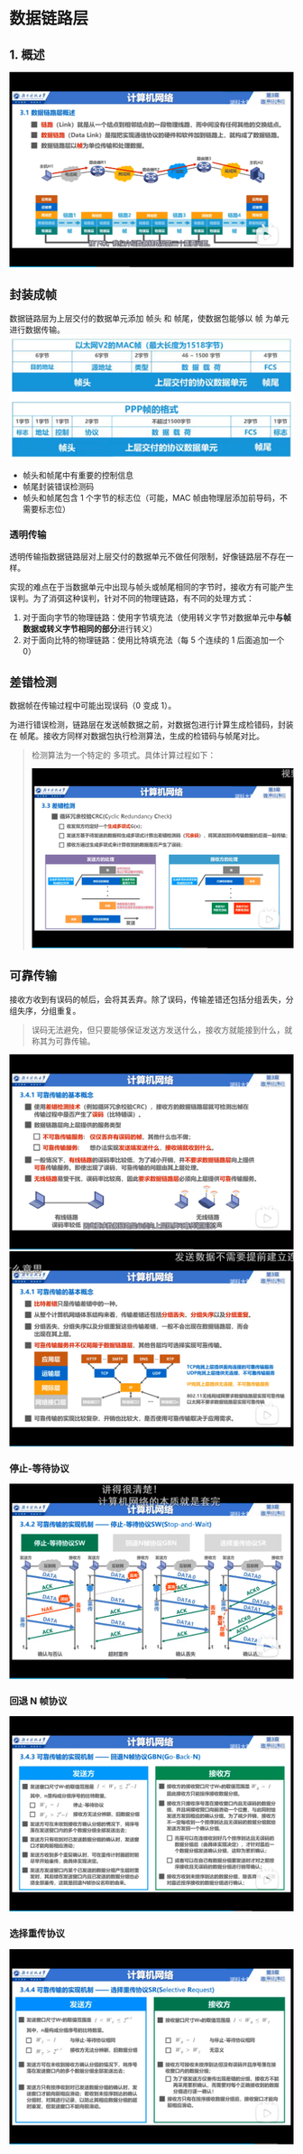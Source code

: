 # 数据链路层

## 1. 概述
![](./imgs/数据链路层.png)

## 封装成帧
数据链路层为上层交付的数据单元添加 帧头 和 帧尾，使数据包能够以 帧 为单元进行数据传输。
![](./imgs/封装成帧.png)

- 帧头和帧尾中有重要的控制信息
- 帧尾封装错误检测码
- 帧头和帧尾包含 1 个字节的标志位（可能，MAC 帧由物理层添加前导码，不需要标志位）

### 透明传输
透明传输指数据链路层对上层交付的数据单元不做任何限制，好像链路层不存在一样。

实现的难点在于当数据单元中出现与帧头或帧尾相同的字节时，接收方有可能产生误判。为了消弭这种误判，针对不同的物理链路，有不同的处理方式：
1. 对于面向字节的物理链路：使用字节填充法（使用转义字节对数据单元中**与帧数据或转义字节相同的部分**进行转义）
2. 对于面向比特的物理链路：使用比特填充法（每 5 个连续的 1 后面追加一个 0）

## 差错检测
数据帧在传输过程中可能出现误码（0 变成 1）。

为进行错误检测，链路层在发送帧数据之前，对数据包进行计算生成检错码，封装在 帧尾。接收方同样对数据包执行检测算法，生成的检错码与帧尾对比。

> 检测算法为一个特定的 多项式。具体计算过程如下：
> 
> ![](./imgs/差错检测算法.png)
## 可靠传输
接收方收到有误码的帧后，会将其丢弃。除了误码，传输差错还包括分组丢失，分组失序，分组重复。

> 误码无法避免，但只要能够保证发送方发送什么，接收方就能接到什么，就称其为可靠传输。

![](./imgs/可靠传输.png)
![](./imgs/可靠传输-基本概念.png)

### 停止-等待协议
![](./imgs/停止-等待协议.png)

### 回退 N 帧协议
![](./imgs/回退N帧协议.png)

### 选择重传协议
![](./imgs/选择重传协议.png)